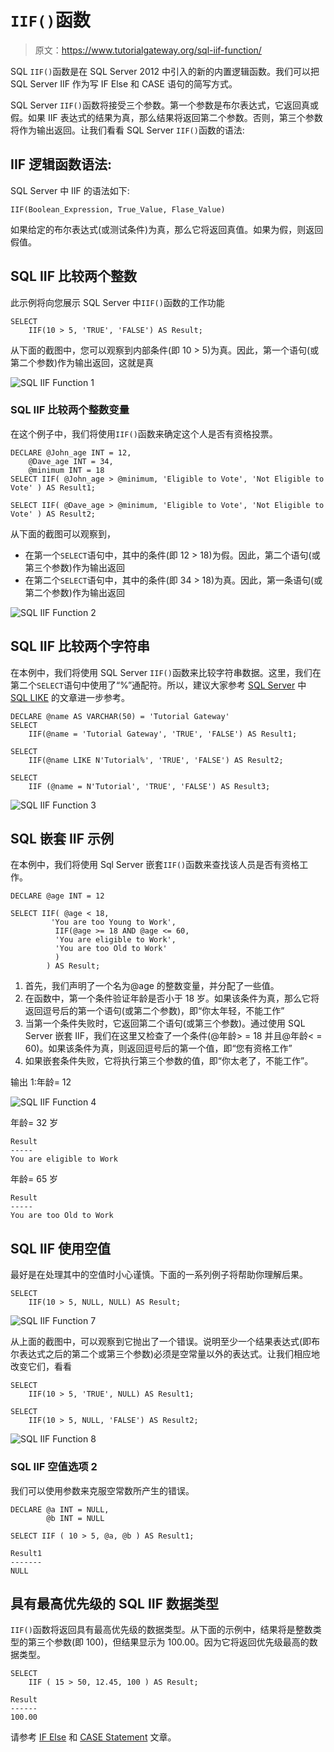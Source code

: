# `IIF()`函数

> 原文：<https://www.tutorialgateway.org/sql-iif-function/>

SQL `IIF()`函数是在 SQL Server 2012 中引入的新的内置逻辑函数。我们可以把 SQL Server IIF 作为写 IF Else 和 CASE 语句的简写方式。

SQL Server `IIF()`函数将接受三个参数。第一个参数是布尔表达式，它返回真或假。如果 IIF 表达式的结果为真，那么结果将返回第二个参数。否则，第三个参数将作为输出返回。让我们看看 SQL Server `IIF()`函数的语法:

## IIF 逻辑函数语法:

SQL Server 中 IIF 的语法如下:

```
IIF(Boolean_Expression, True_Value, Flase_Value)
```

如果给定的布尔表达式(或测试条件)为真，那么它将返回真值。如果为假，则返回假值。

## SQL IIF 比较两个整数

此示例将向您展示 SQL Server 中`IIF()`函数的工作功能

```
SELECT 
	IIF(10 > 5, 'TRUE', 'FALSE') AS Result;
```

从下面的截图中，您可以观察到内部条件(即 10 > 5)为真。因此，第一个语句(或第二个参数)作为输出返回，这就是真

![SQL IIF Function 1](img/1d766a35e0119ca3ea72022134ddc6d9.png)

### SQL IIF 比较两个整数变量

在这个例子中，我们将使用`IIF()`函数来确定这个人是否有资格投票。

```
DECLARE @John_age INT = 12,
	@Dave_age INT = 34, 
	@minimum INT = 18  
SELECT IIF( @John_age > @minimum, 'Eligible to Vote', 'Not Eligible to Vote' ) AS Result1;  

SELECT IIF( @Dave_age > @minimum, 'Eligible to Vote', 'Not Eligible to Vote' ) AS Result2;
```

从下面的截图可以观察到，

*   在第一个`SELECT`语句中，其中的条件(即 12 > 18)为假。因此，第二个语句(或第三个参数)作为输出返回
*   在第二个`SELECT`语句中，其中的条件(即 34 > 18)为真。因此，第一条语句(或第二个参数)作为输出返回

![SQL IIF Function 2](img/2b7342a6b0efbf4b2936f65c72965e60.png)

## SQL IIF 比较两个字符串

在本例中，我们将使用 SQL Server `IIF()`函数来比较字符串数据。这里，我们在第二个`SELECT`语句中使用了“%”通配符。所以，建议大家参考 [SQL Server](https://www.tutorialgateway.org/sql/) 中 [SQL LIKE](https://www.tutorialgateway.org/sql-like/) 的文章进一步参考。

```
DECLARE @name AS VARCHAR(50) = 'Tutorial Gateway'
SELECT 
	IIF(@name = 'Tutorial Gateway', 'TRUE', 'FALSE') AS Result1;

SELECT 
	IIF(@name LIKE N'Tutorial%', 'TRUE', 'FALSE') AS Result2;

SELECT 
	IIF (@name = N'Tutorial', 'TRUE', 'FALSE') AS Result3;
```

![SQL IIF Function 3](img/3659fe4891399b238d2ea03390ff655e.png)

## SQL 嵌套 IIF 示例

在本例中，我们将使用 Sql Server 嵌套`IIF()`函数来查找该人员是否有资格工作。

```
DECLARE @age INT = 12

SELECT IIF( @age < 18, 
	     'You are too Young to Work', 
	      IIF(@age >= 18 AND @age <= 60, 
		  'You are eligible to Work', 
		  'You are too Old to Work'
		  )
	    ) AS Result;
```

1.  首先，我们声明了一个名为@age 的整数变量，并分配了一些值。
2.  在函数中，第一个条件验证年龄是否小于 18 岁。如果该条件为真，那么它将返回逗号后的第一个语句(或第二个参数)，即“你太年轻，不能工作”
3.  当第一个条件失败时，它返回第二个语句(或第三个参数)。通过使用 SQL Server 嵌套 IIF，我们在这里又检查了一个条件(@年龄> = 18 并且@年龄< = 60)。如果该条件为真，则返回逗号后的第一个值，即“您有资格工作”
4.  如果嵌套条件失败，它将执行第三个参数的值，即“你太老了，不能工作”。

输出 1:年龄= 12

![SQL IIF Function 4](img/b2213e477e573d8b9968c60ea5d9ee5a.png)

年龄= 32 岁

```
Result
-----
You are eligible to Work
```

年龄= 65 岁

```
Result
-----
You are too Old to Work
```

## SQL IIF 使用空值

最好是在处理其中的空值时小心谨慎。下面的一系列例子将帮助你理解后果。

```
SELECT 
	IIF(10 > 5, NULL, NULL) AS Result;
```

![SQL IIF Function 7](img/929e3c0c4789c05afe95aa7d6cbda4ea.png)

从上面的截图中，可以观察到它抛出了一个错误。说明至少一个结果表达式(即布尔表达式之后的第二个或第三个参数)必须是空常量以外的表达式。让我们相应地改变它们，看看

```
SELECT 
	IIF(10 > 5, 'TRUE', NULL) AS Result1;

SELECT 
	IIF(10 > 5, NULL, 'FALSE') AS Result2;
```

![SQL IIF Function 8](img/deb64d1c4cff698f71bf7c628c0af138.png)

### SQL IIF 空值选项 2

我们可以使用参数来克服空常数所产生的错误。

```
DECLARE @a INT = NULL,
        @b INT = NULL

SELECT IIF ( 10 > 5, @a, @b ) AS Result1;
```

```
Result1
-------
NULL
```

## 具有最高优先级的 SQL IIF 数据类型

`IIF()`函数将返回具有最高优先级的数据类型。从下面的示例中，结果将是整数类型的第三个参数(即 100)，但结果显示为 100.00。因为它将返回优先级最高的数据类型。

```
SELECT 
	IIF ( 15 > 50, 12.45, 100 ) AS Result;
```

```
Result
------
100.00
```

请参考 [IF Else](https://www.tutorialgateway.org/sql-if-else/) 和 [CASE Statement](https://www.tutorialgateway.org/sql-case-statement/) 文章。